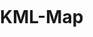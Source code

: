 # KML-Map<!DOCTYPE html>
<html>
  <head>
    <title>Client Map Viewer</title>
    <meta charset="utf-8" />
    <meta name="viewport" content="width=device-width, initial-scale=1.0">
    <style>
      html, body, #map {
        height: 100%;
        margin: 0;
        padding: 0;
      }
    </style>
    <script src="https://maps.googleapis.com/maps/api/js?key=AIzaSyDmJFBZ0IW0ZHEDOttCmhCWQiH0OJf4VSM"></script>
    <script>
      function initMap() {
        const map = new google.maps.Map(document.getElementById("map"), {
          center: { lat: 53.5, lng: -2 }, // UK center-ish
          zoom: 6,
        });

        const kmlUrl = "https://script.google.com/macros/s/AKfycbyBuNK0zq6xrVTSuZ79_zpIu7_poxSJHqf0EOz7IP3MIzlj3nsc5B8d1pr51xQHz8Vo/exec"; // Replace this with your KML URL from Apps Script or Drive

        const kmlLayer = new google.maps.KmlLayer({
          url: kmlUrl,
          map: map,
          preserveViewport: true
        });
      }
    </script>
  </head>
  <body onload="initMap()">
    <div id="map"></div>
  </body>
</html>
